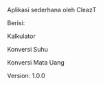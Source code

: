 Aplikasi sederhana oleh CleazT

Berisi:

Kalkulator

Konversi Suhu

Konversi Mata Uang

Version: 1.0.0
